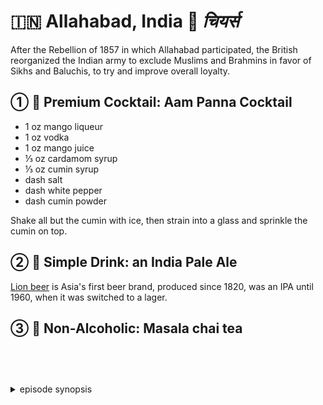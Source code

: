 🇮🇳 Allahabad, India 🥂 _चियर्स_
============================

After the Rebellion of 1857 in which Allahabad participated, the British reorganized
the Indian army to exclude Muslims and Brahmins in favor of Sikhs and Baluchis, to try
and improve overall loyalty.

① 🍹 Premium Cocktail: Aam Panna Cocktail
------------------------------------------

- 1 oz mango liqueur
- 1 oz vodka
- 1 oz mango juice
- ⅓ oz cardamom syrup
- ⅓ oz cumin syrup
- dash salt
- dash white pepper
- dash cumin powder

Shake all but the cumin with ice, then strain into a glass and sprinkle the cumin on top.

② 🍺 Simple Drink: an India Pale Ale
-------------------------------------

[Lion beer][] is Asia's first beer brand, produced since 1820, was an IPA until 1960,
when it was switched to a lager.

[Lion beer]: https://en.wikipedia.org/wiki/Kasauli_Brewery#Lion

③ 🍵 Non-Alcoholic: Masala chai tea
------------------------------------

<style>details {margin-top:2cm} details>p {margin:0 1ex;font-size:36pt}</style>

<details><summary>episode synopsis</summary><p>🇮🇳💒🪖☠️💊💗</p></details>
